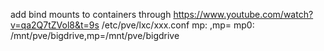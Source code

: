 add bind mounts to containers through 
https://www.youtube.com/watch?v=qa2Q7tZVol8&t=9s
/etc/pve/lxc/xxx.conf
mp<id>: <hostpath>,mp=<containerPath>
mp0: /mnt/pve/bigdrive,mp=/mnt/pve/bigdrive
